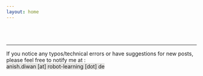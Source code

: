 ```yaml
---
layout: home
---
```


<div style="margin-top: 4rem;">
<hr data-content="errata">
If you notice any typos/technical errors or have suggestions for new posts, please feel free to notify me at : 
<br>
<span style="background-color: #E5E4E2">anish.diwan [at] robot-learning [dot] de</span>